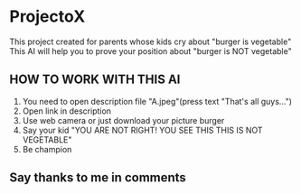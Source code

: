 # ProjectoX
This project created for parents whose kids cry about "burger is vegetable"
This AI will help you to prove your position about "burger is NOT vegetable"
## HOW TO WORK WITH THIS AI
1. You need to open description file "A.jpeg"(press text "That's all guys...")
2. Open link in description
3. Use web camera or just download your picture burger
4. Say your kid "YOU ARE NOT RIGHT! YOU SEE THIS THIS IS NOT VEGETABLE"
5. Be champion
## Say thanks to me in comments
